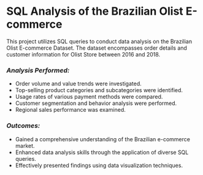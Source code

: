 # SQL Analysis of the Brazilian Olist E-commerce
This project utilizes SQL queries to conduct data analysis on the Brazilian Olist E-commerce Dataset. The dataset encompasses order details and customer information for Olist Store between 2016 and 2018.

### *Analysis Performed:*
* Order volume and value trends were investigated.
* Top-selling product categories and subcategories were identified.
* Usage rates of various payment methods were compared.
* Customer segmentation and behavior analysis were performed.
* Regional sales performance was examined.

### *Outcomes:*
* Gained a comprehensive understanding of the Brazilian e-commerce market.
* Enhanced data analysis skills through the application of diverse SQL queries.
* Effectively presented findings using data visualization techniques.


